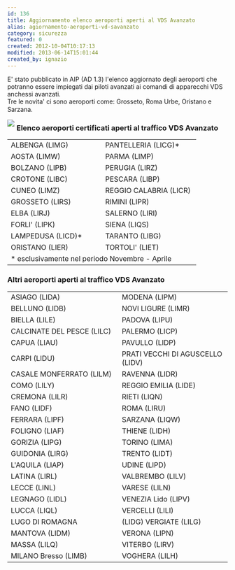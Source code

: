 ```yaml
---
id: 136
title: Aggiornamento elenco aeroporti aperti al VDS Avanzato
alias: agiornamento-aeroporti-vd-savanzato
category: sicurezza
featured: 0
created: 2012-10-04T10:17:13
modified: 2013-06-14T15:01:44
created_by: ignazio
---
```

<p>
 E' stato pubblicato in AIP (AD 1.3) l'elenco aggiornato degli aeroporti che potranno essere impiegati dai piloti avanzati ai comandi di apparecchi VDS anchessi avanzati.
 <br/>
 <span style="line-height: 1.3em;">
  Tre le novita' ci sono aeroporti come: Grosseto, Roma Urbe, Oristano e Sarzana.
 </span>
</p>
<p>
 <img border="0" src="images/stories/runway.jpg" style="float: left; padding-right: 5px;"/>
</p>
<h3>
 Elenco aeroporti certificati aperti al traffico VDS Avanzato
</h3>
<table border="0">
 <tbody>
  <tr>
   <td width="200">
    ALBENGA (LIMG)
   </td>
   <td width="200">
    PANTELLERIA (LICG)*
   </td>
  </tr>
  <tr>
   <td>
    AOSTA (LIMW)
   </td>
   <td>
    PARMA (LIMP)
   </td>
  </tr>
  <tr>
   <td>
    BOLZANO (LIPB)
   </td>
   <td>
    PERUGIA (LIRZ)
   </td>
  </tr>
  <tr>
   <td>
    CROTONE (LIBC)
   </td>
   <td>
    PESCARA (LIBP)
   </td>
  </tr>
  <tr>
   <td>
    CUNEO (LIMZ)
   </td>
   <td>
    REGGIO CALABRIA (LICR)
   </td>
  </tr>
  <tr>
   <td>
    GROSSETO (LIRS)
   </td>
   <td>
    RIMINI (LIPR)
   </td>
  </tr>
  <tr>
   <td>
    ELBA (LIRJ)
   </td>
   <td>
    SALERNO (LIRI)
   </td>
  </tr>
  <tr>
   <td>
    FORLI' (LIPK)
   </td>
   <td>
    SIENA (LIQS)
   </td>
  </tr>
  <tr>
   <td>
    LAMPEDUSA (LICD)*
   </td>
   <td>
    TARANTO (LIBG)
   </td>
  </tr>
  <tr>
   <td>
    ORISTANO (LIER)
   </td>
   <td>
    TORTOLI' (LIET)
   </td>
  </tr>
  <tr>
   <td colspan="2">
    * esclusivamente nel periodo Novembre - Aprile
   </td>
  </tr>
 </tbody>
</table>
<h3>
 Altri aeroporti aperti al traffico VDS Avanzato
</h3>
<table border="0">
 <tbody>
  <tr>
   <td width="300">
    ASIAGO (LIDA)
   </td>
   <td width="300">
    MODENA (LIPM)
   </td>
  </tr>
  <tr>
   <td>
    BELLUNO (LIDB)
   </td>
   <td>
    NOVI LIGURE (LIMR)
   </td>
  </tr>
  <tr>
   <td>
    BIELLA (LILE)
   </td>
   <td>
    PADOVA (LIPU)
   </td>
  </tr>
  <tr>
   <td>
    CALCINATE DEL PESCE (LILC)
   </td>
   <td>
    PALERMO (LICP)
   </td>
  </tr>
  <tr>
   <td>
    CAPUA (LIAU)
   </td>
   <td>
    PAVULLO (LIDP)
   </td>
  </tr>
  <tr>
   <td>
    CARPI (LIDU)
   </td>
   <td>
    PRATI VECCHI DI AGUSCELLO (LIDV)
   </td>
  </tr>
  <tr>
   <td>
    CASALE MONFERRATO (LILM)
   </td>
   <td>
    RAVENNA (LIDR)
   </td>
  </tr>
  <tr>
   <td>
    COMO (LILY)
   </td>
   <td>
    REGGIO EMILIA (LIDE)
   </td>
  </tr>
  <tr>
   <td>
    CREMONA (LILR)
   </td>
   <td>
    RIETI (LIQN)
   </td>
  </tr>
  <tr>
   <td>
    FANO (LIDF)
   </td>
   <td>
    ROMA (LIRU)
   </td>
  </tr>
  <tr>
   <td>
    FERRARA (LIPF)
   </td>
   <td>
    SARZANA (LIQW)
   </td>
  </tr>
  <tr>
   <td>
    FOLIGNO (LIAF)
   </td>
   <td>
    THIENE (LIDH)
   </td>
  </tr>
  <tr>
   <td>
    GORIZIA (LIPG)
   </td>
   <td>
    TORINO (LIMA)
   </td>
  </tr>
  <tr>
   <td>
    GUIDONIA (LIRG)
   </td>
   <td>
    TRENTO (LIDT)
   </td>
  </tr>
  <tr>
   <td>
    L'AQUILA (LIAP)
   </td>
   <td>
    UDINE (LIPD)
   </td>
  </tr>
  <tr>
   <td>
    LATINA (LIRL)
   </td>
   <td>
    VALBREMBO (LILV)
   </td>
  </tr>
  <tr>
   <td>
    LECCE (LINL)
   </td>
   <td>
    VARESE (LILN)
   </td>
  </tr>
  <tr>
   <td>
    LEGNAGO (LIDL)
   </td>
   <td>
    VENEZIA Lido (LIPV)
   </td>
  </tr>
  <tr>
   <td>
    LUCCA (LIQL)
   </td>
   <td>
    VERCELLI (LILI)
   </td>
  </tr>
  <tr>
   <td>
    LUGO DI ROMAGNA
   </td>
   <td>
    (LIDG) VERGIATE (LILG)
   </td>
  </tr>
  <tr>
   <td>
    MANTOVA (LIDM)
   </td>
   <td>
    VERONA (LIPN)
   </td>
  </tr>
  <tr>
   <td>
    MASSA (LILQ)
   </td>
   <td>
    VITERBO (LIRV)
   </td>
  </tr>
  <tr>
   <td>
    MILANO Bresso (LIMB)
   </td>
   <td>
    VOGHERA (LILH)
   </td>
  </tr>
 </tbody>
</table>
